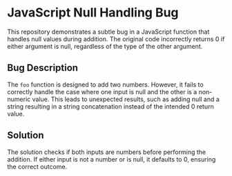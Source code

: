 # JavaScript Null Handling Bug

This repository demonstrates a subtle bug in a JavaScript function that handles null values during addition. The original code incorrectly returns 0 if either argument is null, regardless of the type of the other argument.

## Bug Description

The `foo` function is designed to add two numbers.  However, it fails to correctly handle the case where one input is null and the other is a non-numeric value.  This leads to unexpected results, such as adding null and a string resulting in a string concatenation instead of the intended 0 return value. 

## Solution

The solution checks if both inputs are numbers before performing the addition. If either input is not a number or is null, it defaults to 0, ensuring the correct outcome.
